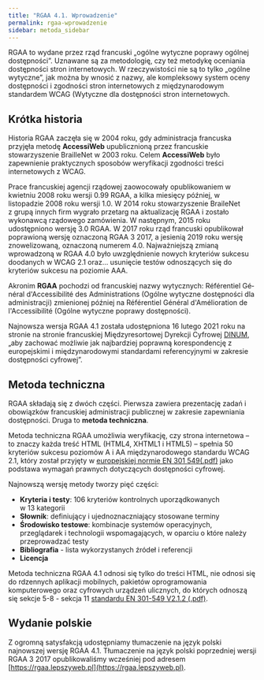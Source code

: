 ```yaml
---
title: "RGAA 4.1. Wprowadzenie"
permalink: rgaa-wprowadzenie
sidebar: metoda_sidebar
---
```


RGAA to wydane przez rząd francuski „ogólne wytyczne poprawy ogólnej dostępności”. Uznawane są za metodologię, czy też metodykę oceniania dostępności stron internetowych. W rzeczywistości nie są to tylko „ogólne wytyczne”, jak można by wnosić z&nbsp;nazwy, ale kompleksowy system oceny dostępności i&nbsp;zgodności stron internetowych z&nbsp;międzynarodowym standardem WCAG (Wytyczne dla dostępności stron internetowych.

## Krótka historia 

Historia RGAA zaczęła się w 2004 roku, gdy administracja francuska przyjęła metodę **AccessiWeb** upublicznioną przez francuskie stowarzyszenie BrailleNet w 2003 roku. Celem **AccessiWeb** było zapewnienie praktycznych sposobów weryfikacji zgodności treści internetowych z WCAG.

Prace francuskiej agencji rządowej zaowocowały opublikowaniem w kwietniu 2008 roku wersji 0.99 RGAA, a kilka miesięcy później, w listopadzie 2008 roku wersji 1.0. W 2014 roku stowarzyszenie BraileNet z&nbsp;grupą innych firm wygrało przetarg na aktualizację RGAA i zostało wykonawcą rządowego zamówienia. W następnym, 2015 roku udostępniono wersję 3.0 RGAA. W 2017 roku rząd francuski opublikował poprawioną wersję oznaczoną RGAA&nbsp;3&nbsp;2017, a jesienią 2019 roku wersję znowelizowaną, oznaczoną numerem 4.0. Najważniejszą zmianą wprowadzoną w&nbsp;RGAA 4.0 było uwzględnienie nowych kryteriów sukcesu doodanych w WCAG 2.1 oraz&hellip; usunięcie testów odnoszących się do kryteriów sukcesu na poziomie AAA. 


Akronim **RGAA** pochodzi od francuskiej nazwy wytycznych: <span lang="fr">Référentiel Général d'Accessibilité des Administrations</span> (Ogólne wytyczne dostępności dla administracji) zmienionej później na <span lang="fr">Référentiel Général d'Amélioration de l'Accessibilité</span> (Ogólne wytyczne poprawy dostępności). 


Najnowsza wersja RGAA 4.1 została udostępniona 16 lutego 2021 roku na stronie na stronie francuskiej Międzyresortowej Dyrekcji Cyfrowej [DINUM](https://www.numerique.gouv.fr/publications/rgaa-accessibilite/), „aby zachować możliwie jak najbardziej poprawną korespondencję z europejskimi i międzynarodowymi standardami referencyjnymi w zakresie dostępności cyfrowej”.

## Metoda techniczna
RGAA składają się z dwóch części. Pierwsza zawiera prezentację zadań i obowiązków francuskiej administracji publicznej w zakresie zapewniania dostępności. Druga to **metoda techniczna**. 

Metoda techniczna RGAA umożliwia weryfikację, czy strona internetowa – to znaczy każda treść HTML (HTML4, XHTML1 i HTML5) – spełnia 50 kryteriów sukcesu poziomów A i AA międzynarodowego standardu WCAG 2.1, który został przyjęty w [europejskiej normie EN 301 549(.pdf)](https://www.etsi.org/deliver/etsi_en/301500_301599/301549/02.01.02_60/en_301549v020102p.pdf) jako podstawa wymagań prawnych dotyczących dostępności cyfrowej.

Najnowszą wersję metody tworzy pięć części: 

* **Kryteria i testy**: 106&nbsp;kryteriów kontrolnych uporządkowanych w&nbsp;13&nbsp;kategorii
* **Słownik**: definiujący i ujednoznaczniający stosowane terminy
* **Środowisko testowe**: kombinacje systemów operacyjnych, przeglądarek i technologii wspomagających, w&nbsp;oparciu o&nbsp;które należy przeprowadzać testy
* **Bibliografia** - lista wykorzystanych źródeł i referencji
* **Licencja**

Metoda techniczna RGAA 4.1 odnosi się tylko do treści HTML, nie odnosi się do rdzennych aplikacji mobilnych, pakietów oprogramowania komputerowego oraz cyfrowych urządzeń ulicznych, do których odnoszą się sekcje 5-8 - sekcja 11 [standardu EN 301-549 V2.1.2 (.pdf)](https://www.etsi.org/deliver/etsi_en/301500_301599/301549/02.01.02_60/en_301549v020102p.pdf).

## Wydanie polskie
Z ogromną satysfakcją udostępniamy tłumaczenie na język polski najnowszej wersję RGAA 4.1. Tłumaczenie na język polski poprzedniej wersji RGAA 3 2017 opublikowaliśmy wcześniej pod adresem [https://rgaa.lepszyweb.pl](https://rgaa.lepszyweb.pl).

